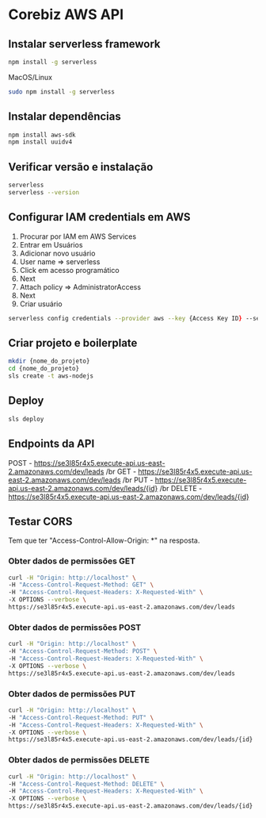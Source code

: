 # Corebiz AWS API

## Instalar serverless framework

```zsh
npm install -g serverless
```

MacOS/Linux

```zsh
sudo npm install -g serverless
```

## Instalar dependências

```zsh
npm install aws-sdk
npm install uuidv4
```

## Verificar versão e instalação

```zsh
serverless
serverless --version
```

## Configurar IAM credentials em AWS

1. Procurar por IAM em AWS Services
2. Entrar em Usuários
3. Adicionar novo usuário
4. User name => serverless
5. Click em acesso programático
6. Next
7. Attach policy => AdministratorAccess
8. Next
9. Criar usuário

```zsh
serverless config credentials --provider aws --key {Access Key ID} --secret {Access Secret}
```

## Criar projeto e boilerplate

```zsh
mkdir {nome_do_projeto}
cd {nome_do_projeto}
sls create -t aws-nodejs
```

## Deploy

```zsh
sls deploy
```

## Endpoints da API

POST - https://se3l85r4x5.execute-api.us-east-2.amazonaws.com/dev/leads /br
GET - https://se3l85r4x5.execute-api.us-east-2.amazonaws.com/dev/leads /br
PUT - https://se3l85r4x5.execute-api.us-east-2.amazonaws.com/dev/leads/{id} /br
DELETE - https://se3l85r4x5.execute-api.us-east-2.amazonaws.com/dev/leads/{id}

## Testar CORS

Tem que ter "Access-Control-Allow-Origin: \*" na resposta.

### Obter dados de permissões GET

```zsh
curl -H "Origin: http://localhost" \
-H "Access-Control-Request-Method: GET" \
-H "Access-Control-Request-Headers: X-Requested-With" \
-X OPTIONS --verbose \
https://se3l85r4x5.execute-api.us-east-2.amazonaws.com/dev/leads
```

### Obter dados de permissões POST

```zsh
curl -H "Origin: http://localhost" \
-H "Access-Control-Request-Method: POST" \
-H "Access-Control-Request-Headers: X-Requested-With" \
-X OPTIONS --verbose \
https://se3l85r4x5.execute-api.us-east-2.amazonaws.com/dev/leads
```

### Obter dados de permissões PUT

```zsh
curl -H "Origin: http://localhost" \
-H "Access-Control-Request-Method: PUT" \
-H "Access-Control-Request-Headers: X-Requested-With" \
-X OPTIONS --verbose \
https://se3l85r4x5.execute-api.us-east-2.amazonaws.com/dev/leads/{id}
```

### Obter dados de permissões DELETE

```zsh
curl -H "Origin: http://localhost" \
-H "Access-Control-Request-Method: DELETE" \
-H "Access-Control-Request-Headers: X-Requested-With" \
-X OPTIONS --verbose \
https://se3l85r4x5.execute-api.us-east-2.amazonaws.com/dev/leads/{id}
```
